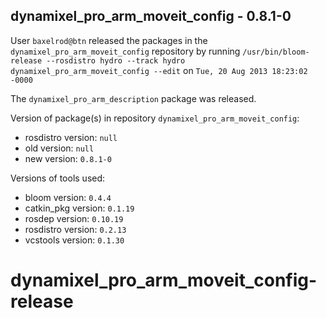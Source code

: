 ## dynamixel_pro_arm_moveit_config - 0.8.1-0

User `baxelrod@btn` released the packages in the `dynamixel_pro_arm_moveit_config` repository by running `/usr/bin/bloom-release --rosdistro hydro --track hydro dynamixel_pro_arm_moveit_config --edit` on `Tue, 20 Aug 2013 18:23:02 -0000`

The `dynamixel_pro_arm_description` package was released.

Version of package(s) in repository `dynamixel_pro_arm_moveit_config`:
- rosdistro version: `null`
- old version: `null`
- new version: `0.8.1-0`

Versions of tools used:
- bloom version: `0.4.4`
- catkin_pkg version: `0.1.19`
- rosdep version: `0.10.19`
- rosdistro version: `0.2.13`
- vcstools version: `0.1.30`


dynamixel_pro_arm_moveit_config-release
=======================================
